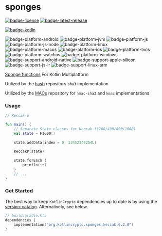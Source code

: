 # sponges
[![badge-license]][url-license]
[![badge-latest-release]][url-latest-release]

[![badge-kotlin]][url-kotlin]

![badge-platform-android]
![badge-platform-jvm]
![badge-platform-js]
![badge-platform-js-node]
![badge-platform-linux]
![badge-platform-macos]
![badge-platform-ios]
![badge-platform-tvos]
![badge-platform-watchos]
![badge-platform-windows]
![badge-support-android-native]
![badge-support-apple-silicon]
![badge-support-js-ir]
![badge-support-linux-arm]

<!--
![badge-platform-wasm]
-->

[Sponge functions][url-sponge-functions] For Kotlin Multiplatform

Utilized by the [hash][url-hash] repository `sha3` implementation

Utilized by the [MACs][url-macs] repository for `hmac-sha3` and `kmac` implementations

### Usage

```kotlin
// Keccak-p

fun main() {
    // Separate State classes for Keccak-f[200/400/800/1600]
    val state = F1600()
    
    state.addData(index = 0, 23452345254L)
    
    KeccakP(state)
    
    state.forEach {
        println(it)
    }
    // ...
}
```

### Get Started

The best way to keep `KotlinCrypto` dependencies up to date is by using the 
[version-catalog][url-version-catalog]. Alternatively, see below.

<!-- TAG_VERSION -->

```kotlin
// build.gradle.kts
dependencies {
    implementation("org.kotlincrypto.sponges:keccak:0.2.0")
}
```

<!-- TAG_VERSION -->
[badge-latest-release]: https://img.shields.io/badge/latest--release-0.2.0-blue.svg?style=flat
[badge-license]: https://img.shields.io/badge/license-Apache%20License%202.0-blue.svg?style=flat

<!-- TAG_DEPENDENCIES -->
[badge-kotlin]: https://img.shields.io/badge/kotlin-1.9.21-blue.svg?logo=kotlin

<!-- TAG_PLATFORMS -->
[badge-platform-android]: http://img.shields.io/badge/-android-6EDB8D.svg?style=flat
[badge-platform-jvm]: http://img.shields.io/badge/-jvm-DB413D.svg?style=flat
[badge-platform-js]: http://img.shields.io/badge/-js-F8DB5D.svg?style=flat
[badge-platform-js-node]: https://img.shields.io/badge/-nodejs-68a063.svg?style=flat
[badge-platform-linux]: http://img.shields.io/badge/-linux-2D3F6C.svg?style=flat
[badge-platform-macos]: http://img.shields.io/badge/-macos-111111.svg?style=flat
[badge-platform-ios]: http://img.shields.io/badge/-ios-CDCDCD.svg?style=flat
[badge-platform-tvos]: http://img.shields.io/badge/-tvos-808080.svg?style=flat
[badge-platform-watchos]: http://img.shields.io/badge/-watchos-C0C0C0.svg?style=flat
[badge-platform-wasm]: https://img.shields.io/badge/-wasm-624FE8.svg?style=flat
[badge-platform-windows]: http://img.shields.io/badge/-windows-4D76CD.svg?style=flat
[badge-support-android-native]: http://img.shields.io/badge/support-[AndroidNative]-6EDB8D.svg?style=flat
[badge-support-apple-silicon]: http://img.shields.io/badge/support-[AppleSilicon]-43BBFF.svg?style=flat
[badge-support-js-ir]: https://img.shields.io/badge/support-[js--IR]-AAC4E0.svg?style=flat
[badge-support-linux-arm]: http://img.shields.io/badge/support-[LinuxArm]-2D3F6C.svg?style=flat
[badge-support-linux-mips]: http://img.shields.io/badge/support-[LinuxMIPS]-2D3F6C.svg?style=flat

[url-latest-release]: https://github.com/KotlinCrypto/sponges/releases/latest
[url-license]: https://www.apache.org/licenses/LICENSE-2.0.txt
[url-kotlin]: https://kotlinlang.org
[url-hash]: https://github.com/KotlinCrypto/hash
[url-macs]: https://github.com/KotlinCrypto/MACs
[url-version-catalog]: https://github.com/KotlinCrypto/version-catalog
[url-sponge-functions]: https://en.wikipedia.org/wiki/Sponge_function
